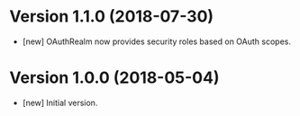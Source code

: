 # Version 1.1.0 (2018-07-30)

* [new] OAuthRealm now provides security roles based on OAuth scopes.

# Version 1.0.0 (2018-05-04)

* [new] Initial version.
